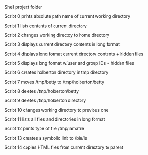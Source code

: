 Shell project folder

Script 0 prints absolute path name of current working directory

Script 1 lists contents of current directory

Script 2 changes working directoy to home directory

Script 3 displays current directory contents in long format

Script 4 displays long format current directory contents + hidden files

Script 5 displays long format w/user and group IDs + hidden files

Script 6 creates holberton directory in tmp directory

Script 7 moves /tmp/betty to /tmp/holberton/betty

Script 8 deletes /tmp/holberton/betty

Script 9 deletes /tmp/holberton directory

Script 10 changes working directory to previous one

Script 11 lists all files and directories in long format

Script 12 prints type of file /tmp/iamafile

Script 13 creates a symbolic link to /bin/ls

Script 14 copies HTML files from current directory to parent